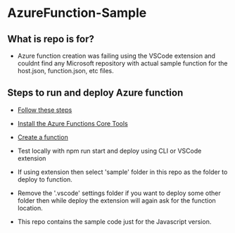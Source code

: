 # AzureFunction-Sample

## What is repo is for?

- Azure function creation was failing using the VSCode extension and couldnt find any Microsoft repository with actual sample function for the host.json, function.json, etc files.

## Steps to run and deploy Azure function
- [Follow these steps](https://learn.microsoft.com/en-us/azure/azure-functions/functions-run-local)
- [Install the Azure Functions Core Tools](https://learn.microsoft.com/en-us/azure/azure-functions/functions-run-local?tabs=v4%2Cwindows%2Cnode%2Cportal%2Cbash#install-the-azure-functions-core-tools)
- [Create a function](https://learn.microsoft.com/en-us/azure/azure-functions/functions-run-local?tabs=v4%2Cwindows%2Cnode%2Cportal%2Cbash#create-func)
- Test locally with npm run start and deploy using CLI or VSCode extension
- If using extension then select 'sample' folder in this repo as the folder to deploy to function.
- Remove the '.vscode' settings folder if you want to deploy some other folder then while deploy the extension will again ask for the function location.

- This repo contains the sample code just for the Javascript version. 